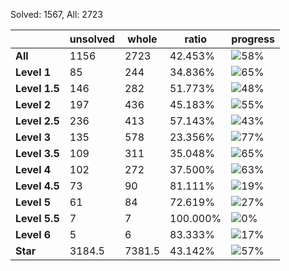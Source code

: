 Solved: 1567, All: 2723

| |unsolved|whole|ratio|progress|
|----|----|----|----|----|
|**All**| 1156 | 2723 | 42.453%| ![58%](https://progress-bar.dev/58?title=All) |
|**Level 1**| 85 | 244 | 34.836%| ![65%](https://progress-bar.dev/65?title=Level+1++)|
|**Level 1.5**| 146 | 282 | 51.773%| ![48%](https://progress-bar.dev/48?title=Level+1.5)|
|**Level 2**| 197 | 436 | 45.183%| ![55%](https://progress-bar.dev/55?title=Level+2++)|
|**Level 2.5**| 236 | 413 | 57.143%| ![43%](https://progress-bar.dev/43?title=Level+2.5)|
|**Level 3**| 135 | 578 | 23.356%| ![77%](https://progress-bar.dev/77?title=Level+3++)|
|**Level 3.5**| 109 | 311 | 35.048%| ![65%](https://progress-bar.dev/65?title=Level+3.5)|
|**Level 4**| 102 | 272 | 37.500%| ![63%](https://progress-bar.dev/63?title=Level+4++)|
|**Level 4.5**| 73 | 90 | 81.111%| ![19%](https://progress-bar.dev/19?title=Level+4.5)|
|**Level 5**| 61 | 84 | 72.619%| ![27%](https://progress-bar.dev/27?title=Level+5++)|
|**Level 5.5**| 7 | 7 | 100.000%| ![0%](https://progress-bar.dev/0?title=Level+5.5)|
|**Level 6**| 5 | 6 | 83.333%| ![17%](https://progress-bar.dev/17?title=Level+6++)|
|**Star**|3184.5 | 7381.5 |43.142%| ![57%](https://progress-bar.dev/57?title=Star) |
